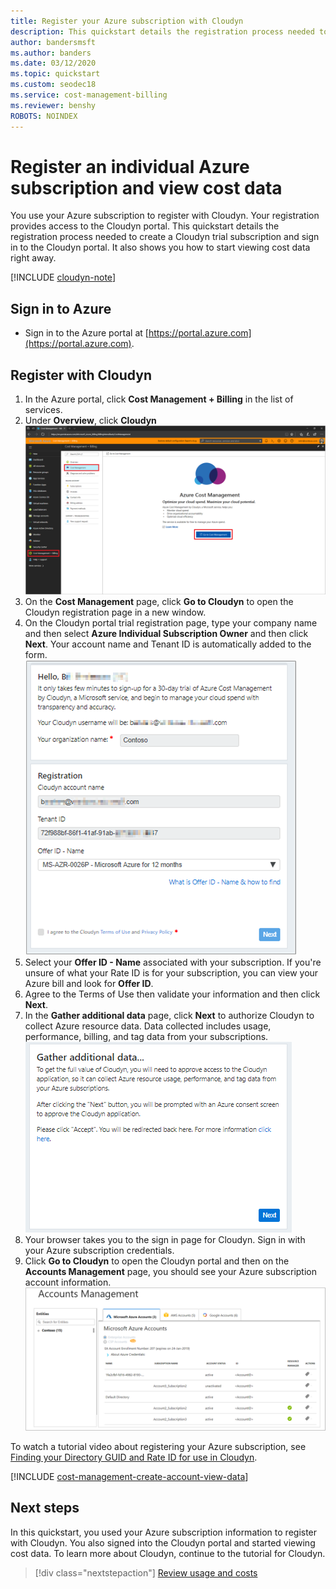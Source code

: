 ```yaml
---
title: Register your Azure subscription with Cloudyn
description: This quickstart details the registration process needed to create a Cloudyn trial subscription and sign in to the Cloudyn portal.
author: bandersmsft
ms.author: banders
ms.date: 03/12/2020
ms.topic: quickstart
ms.custom: seodec18
ms.service: cost-management-billing
ms.reviewer: benshy
ROBOTS: NOINDEX
---
```



# Register an individual Azure subscription and view cost data

You use your Azure subscription to register with Cloudyn. Your registration provides access to the Cloudyn portal. This quickstart details the registration process needed to create a Cloudyn trial subscription and sign in to the Cloudyn portal. It also shows you how to start viewing cost data right away.

[!INCLUDE [cloudyn-note](../../../includes/cloudyn-note.md)]

## Sign in to Azure

- Sign in to the Azure portal at [https://portal.azure.com](https://portal.azure.com).

## Register with Cloudyn

1. In the Azure portal, click **Cost Management + Billing** in the list of services.
2. Under **Overview**, click **Cloudyn**  
    ![Cloudyn page shown in the Azure portal](./media/quick-register-azure-sub/cost-mgt-billing-service.png)
3. On the **Cost Management** page, click **Go to Cloudyn** to open the Cloudyn registration page in a new window.
4. On the Cloudyn portal trial registration page, type your company name and then select **Azure Individual Subscription Owner** and then click **Next**. Your account name and Tenant ID is automatically added to the form.  
    ![Trial registration page where you enter your registration information](./media/quick-register-azure-sub/trial-reg-ind.png)
5. Select your **Offer ID - Name** associated with your subscription. If you're unsure of what your Rate ID is for your subscription, you can view your Azure bill and look for **Offer ID**.
6. Agree to the Terms of Use then validate your information and then click **Next**.
7. In the **Gather additional data** page, click **Next** to authorize Cloudyn to collect Azure resource data. Data collected includes usage, performance, billing, and tag data from your subscriptions.  
    ![Gather additional data page where you authorize Cloudyn](./media/quick-register-azure-sub/gather-additional.png)
8. Your browser takes you to the sign in page for Cloudyn. Sign in with your Azure subscription credentials.
9. Click **Go to Cloudyn** to open the Cloudyn portal and then on the **Accounts Management** page, you should see your Azure subscription account information.  
    ![Accounts Management page showing Azure subscription information](./media/quick-register-azure-sub/accounts-mgt.png)

To watch a tutorial video about registering your Azure subscription, see [Finding your Directory GUID and Rate ID for use in Cloudyn](https://youtu.be/PaRjnyaNGMI).

[!INCLUDE [cost-management-create-account-view-data](../../../includes/cost-management-create-account-view-data.md)]

## Next steps

In this quickstart, you used your Azure subscription information to register with Cloudyn. You also signed into the Cloudyn portal and started viewing cost data. To learn more about Cloudyn, continue to the tutorial for Cloudyn.

> [!div class="nextstepaction"]
> [Review usage and costs](tutorial-review-usage.md)
